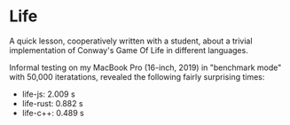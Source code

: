 # Life

A quick lesson, cooperatively written with a student, about a trivial
implementation of Conway's Game Of Life in different languages.

Informal testing on my MacBook Pro (16-inch, 2019) in "benchmark mode"
with 50,000 iteratations, revealed the following fairly surprising times:
- life-js: 2.009 s
- life-rust: 0.882 s
- life-c++: 0.489 s
